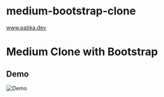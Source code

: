 # medium-bootstrap-clone
www.patika.dev

# Medium Clone with Bootstrap

## Demo
![Demo](https://user-images.githubusercontent.com/101663533/175720423-e9239859-3165-46f6-986f-9ed49140bbab.png)
